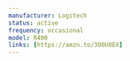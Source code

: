 ```yaml
---
manufacturer: Logitech
status: active
frequency: occasional
model: R400
links: [https://amzn.to/3O0U8EX]
---
```

